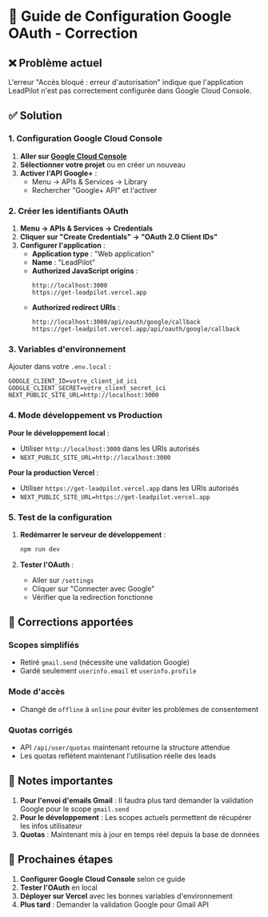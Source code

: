 # 🔧 Guide de Configuration Google OAuth - Correction

## ❌ Problème actuel
L'erreur "Accès bloqué : erreur d'autorisation" indique que l'application LeadPilot n'est pas correctement configurée dans Google Cloud Console.

## ✅ Solution

### 1. **Configuration Google Cloud Console**

1. **Aller sur [Google Cloud Console](https://console.cloud.google.com/)**
2. **Sélectionner votre projet** ou en créer un nouveau
3. **Activer l'API Google+** :
   - Menu → APIs & Services → Library
   - Rechercher "Google+ API" et l'activer

### 2. **Créer les identifiants OAuth**

1. **Menu → APIs & Services → Credentials**
2. **Cliquer sur "Create Credentials" → "OAuth 2.0 Client IDs"**
3. **Configurer l'application** :
   - **Application type** : "Web application"
   - **Name** : "LeadPilot"
   - **Authorized JavaScript origins** :
     ```
     http://localhost:3000
     https://get-leadpilot.vercel.app
     ```
   - **Authorized redirect URIs** :
     ```
     http://localhost:3000/api/oauth/google/callback
     https://get-leadpilot.vercel.app/api/oauth/google/callback
     ```

### 3. **Variables d'environnement**

Ajouter dans votre `.env.local` :
```env
GOOGLE_CLIENT_ID=votre_client_id_ici
GOOGLE_CLIENT_SECRET=votre_client_secret_ici
NEXT_PUBLIC_SITE_URL=http://localhost:3000
```

### 4. **Mode développement vs Production**

**Pour le développement local** :
- Utiliser `http://localhost:3000` dans les URIs autorisés
- `NEXT_PUBLIC_SITE_URL=http://localhost:3000`

**Pour la production Vercel** :
- Utiliser `https://get-leadpilot.vercel.app` dans les URIs autorisés
- `NEXT_PUBLIC_SITE_URL=https://get-leadpilot.vercel.app`

### 5. **Test de la configuration**

1. **Redémarrer le serveur de développement** :
   ```bash
   npm run dev
   ```

2. **Tester l'OAuth** :
   - Aller sur `/settings`
   - Cliquer sur "Connecter avec Google"
   - Vérifier que la redirection fonctionne

## 🔄 Corrections apportées

### **Scopes simplifiés**
- Retiré `gmail.send` (nécessite une validation Google)
- Gardé seulement `userinfo.email` et `userinfo.profile`

### **Mode d'accès**
- Changé de `offline` à `online` pour éviter les problèmes de consentement

### **Quotas corrigés**
- API `/api/user/quotas` maintenant retourne la structure attendue
- Les quotas reflètent maintenant l'utilisation réelle des leads

## 📝 Notes importantes

1. **Pour l'envoi d'emails Gmail** : Il faudra plus tard demander la validation Google pour le scope `gmail.send`
2. **Pour le développement** : Les scopes actuels permettent de récupérer les infos utilisateur
3. **Quotas** : Maintenant mis à jour en temps réel depuis la base de données

## 🚀 Prochaines étapes

1. **Configurer Google Cloud Console** selon ce guide
2. **Tester l'OAuth** en local
3. **Déployer sur Vercel** avec les bonnes variables d'environnement
4. **Plus tard** : Demander la validation Google pour Gmail API
